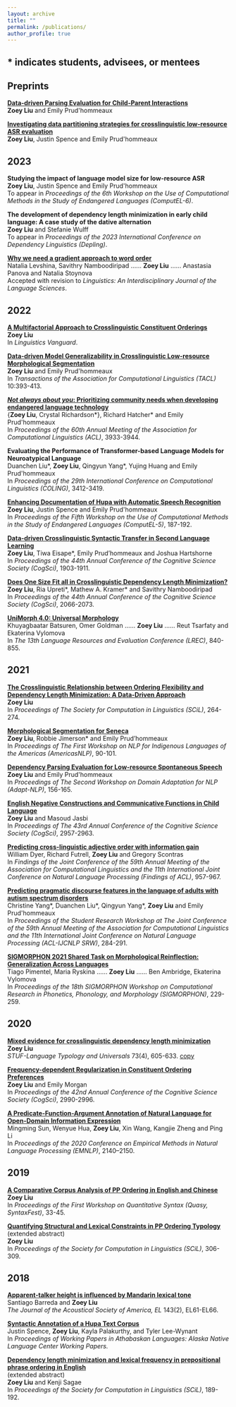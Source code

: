 ```yaml
---
layout: archive
title: ""
permalink: /publications/
author_profile: true
---
```


\* indicates students, advisees, or mentees
----

Preprints
----

<b>[Data-driven Parsing Evaluation for Child-Parent Interactions](https://arxiv.org/abs/2209.13778)</b></br>
<b>Zoey Liu</b> and Emily Prud'hommeaux <br>
  
<b>[Investigating data partitioning strategies for crosslinguistic low-resource ASR evaluation](https://arxiv.org/abs/2208.12888)</b><br>
<b>Zoey Liu</b>, Justin Spence and Emily Prud'hommeaux <br>

2023
----

<b>Studying the impact of language model size for low-resource ASR</b><br>
<b>Zoey Liu</b>, Justin Spence and Emily Prud'hommeaux <br>
To appear in <i>Proceedings of the 6th Workshop on the Use of Computational Methods in the Study of Endangered Languages (ComputEL-6)</i>.

<b>The development of dependency length minimization in early child language: A case study of the dative alternation</b><br>
<b>Zoey Liu</b> and Stefanie Wulff <br>
To appear in <i>Proceedings of the 2023 International Conference on Dependency Linguistics (Depling)</i>.

<b>[Why we need a gradient approach to word order](https://psyarxiv.com/yg9bf/)</b> <br>
Natalia Levshina, Savithry Namboodiripad ...... <b>Zoey Liu</b> ...... Anastasia Panova and Natalia Stoynova <br>
Accepted with revision to <i>Linguistics: An Interdisciplinary Journal of the Language Sciences</i>.

2022
----

<b>[A Multifactorial Approach to Crosslinguistic Constituent Orderings](https://www.degruyter.com/document/doi/10.1515/lingvan-2020-0139/html)</b><br>
<b>Zoey Liu</b><br>
In <i>Linguistics Vanguard</i>.

<b>[Data-driven Model Generalizability in Crosslinguistic Low-resource Morphological Segmentation](https://direct.mit.edu/tacl/article/doi/10.1162/tacl_a_00467/110437/Data-driven-Model-Generalizability-in)</b> <br>
<b>Zoey Liu</b> and Emily Prud'hommeaux <br>
In <i>Transactions of the Association for Computational Linguistics (TACL)</i> 10:393-413.

<b>[<i>Not always about you</i>: Prioritizing community needs when developing endangered language technology](https://aclanthology.org/2022.acl-long.272/)</b> <br>
{<b>Zoey Liu</b>, Crystal Richardson\*}, Richard Hatcher\* and Emily Prud'hommeaux <br> 
In <i>Proceedings of the 60th Annual Meeting of the Association for Computational Linguistics (ACL)</i>, 3933-3944.

<b>Evaluating the Performance of Transformer-based Language Models for Neuroatypical Language</b> <br>
Duanchen Liu\*, <b>Zoey Liu</b>, Qingyun Yang\*, Yujing Huang and Emily Prud'hommeaux <br>
In <i>Proceedings of the 29th International Conference on Computational Linguistics (COLING)</i>, 3412-3419.

<b>[Enhancing Documentation of Hupa with Automatic Speech Recognition](https://aclanthology.org/2022.computel-1.23/)</b> <br>
<b>Zoey Liu</b>, Justin Spence and Emily Prud'hommeaux <br> 
In <i>Proceedings of the Fifth Workshop on the Use of Computational Methods in the Study of Endangered Languages (ComputEL-5)</i>, 187-192.

<b>[Data-driven Crosslinguistic Syntactic Transfer in Second Language Learning](https://escholarship.org/content/qt86j2x3t2/qt86j2x3t2.pdf)</b> <br>
<b>Zoey Liu</b>, Tiwa Eisape\*, Emily Prud’hommeaux and Joshua Hartshorne <br> 
In <i>Proceedings of the 44th Annual Conference of the Cognitive Science Society (CogSci)</i>, 1903-1911.

<b>[Does One Size Fit all in Crosslinguistic Dependency Length Minimization?](https://escholarship.org/content/qt14j4s1j7/qt14j4s1j7.pdf)</b> <br>
<b>Zoey Liu</b>, Ria Upreti\*, Mathew A. Kramer\* and Savithry Namboodiripad <br> 
In <i>Proceedings of the 44th Annual Conference of the Cognitive Science Society (CogSci)</i>, 2066-2073.

<b>[UniMorph 4.0: Universal Morphology](https://aclanthology.org/2022.lrec-1.89/)</b> <br>
Khuyagbaatar Batsuren, Omer Goldman ...... <b>Zoey Liu</b> ...... Reut Tsarfaty and Ekaterina Vylomova <br> 
In <i>The 13th Language Resources and Evaluation Conference (LREC)</i>, 840-855.

2021
---

<b>[The Crosslinguistic Relationship between Ordering Flexibility and Dependency Length Minimization: A Data-Driven Approach](https://scholarworks.umass.edu/scil/vol4/iss1/25)</b> <br> 
<b>Zoey Liu</b> <br>
In <i>Proceedings of The Society for Computation in Linguistics (SCiL)</i>, 264-274. 

<b>[Morphological Segmentation for Seneca](https://www.aclweb.org/anthology/2021.americasnlp-1.10/)</b> <br>
<b>Zoey Liu</b>, Robbie Jimerson\* and Emily Prud’hommeaux <br>
In <i>Proceedings of The First Workshop on NLP for Indigenous Languages of the Americas (AmericasNLP)</i>, 90-101.

<b>[Dependency Parsing Evaluation for Low-resource Spontaneous Speech](https://www.aclweb.org/anthology/2021.adaptnlp-1.16/)</b><br>
<b>Zoey Liu</b> and Emily Prud'hommeaux <br>
In <i>Proceedings of The Second Workshop on Domain Adaptation for NLP (Adapt-NLP)</i>, 156-165.

<b>[English Negative Constructions and Communicative Functions in Child Language](https://escholarship.org/uc/item/0kj5j80c)</b> <br>
<b>Zoey Liu</b> and Masoud Jasbi <br>
In <i>Proceedings of The 43rd Annual Conference of the Cognitive Science Society (CogSci)</i>, 2957-2963.

<b>[Predicting cross-linguistic adjective order with information gain](https://aclanthology.org/2021.findings-acl.83/)</b><br>
William Dyer, Richard Futrell, <b>Zoey Liu</b> and Gregory Scontras <br>
In <i>Findings of the Joint Conference of the 59th Annual Meeting of the Association for Computational Linguistics and the 11th International Joint Conference on Natural Language Processing (Findings of ACL)</i>, 957-967.

<b>[Predicting pragmatic discourse features in the language of adults with autism spectrum disorders](https://aclanthology.org/2021.acl-srw.29/)</b><br>
Christine Yang\*, Duanchen Liu\*, Qingyun Yang\*, <b>Zoey Liu</b> and Emily Prud'hommeaux <br>
In <i>Proceedings of the Student Research Workshop at The Joint Conference of the 59th Annual Meeting of the Association for Computational Linguistics and the 11th International Joint Conference on Natural Language Processing (ACL-IJCNLP SRW)</i>, 284-291.

<b>[SIGMORPHON 2021 Shared Task on Morphological Reinflection: Generalization Across Languages](https://aclanthology.org/2021.sigmorphon-1.25/)</b><br>
Tiago Pimentel, Maria Ryskina ...... <b>Zoey Liu</b> ...... Ben Ambridge, Ekaterina Vylomova <br>
In <i>Proceedings of the 18th SIGMORPHON Workshop on Computational Research in Phonetics, Phonology, and Morphology (SIGMORPHON)</i>, 229-259.

2020
---

<b>[Mixed evidence for crosslinguistic dependency length minimization](https://www.degruyter.com/view/journals/stuf/73/4/article-p605.xml)</b><br> 
<b>Zoey Liu</b> <br>
<i>STUF-Language Typology and Universals</i> 73(4), 605-633.
[copy](https://www.researchgate.net/publication/343333134_Mixed_Evidence_for_Crosslinguistic_Dependency_Length_Minimization)

<b>[Frequency-dependent Regularization in Constituent Ordering Preferences](https://cognitivesciencesociety.org/cogsci20/papers/0751/0751.pdf)</b> <br> 
<b>Zoey Liu</b> and Emily Morgan <br>
In <i>Proceedings of the 42nd Annual Conference of the Cognitive Science Society (CogSci)</i>, 2990-2996.

<b>[A Predicate-Function-Argument Annotation of Natural Language for Open-Domain Information Expression](https://www.aclweb.org/anthology/2020.emnlp-main.167/)</b> <br> 
Mingming Sun, Wenyue Hua, <b>Zoey Liu</b>, Xin Wang, Kangjie Zheng and Ping Li <br>
In <i>Proceedings of the 2020 Conference on Empirical Methods in Natural Language Processing (EMNLP)</i>, 2140–2150. 

2019
---

<b>[A  Comparative  Corpus  Analysis  of  PP  Ordering  in  English  and  Chinese](https://www.aclweb.org/anthology/W19-7905/)</b> <br> 
<b>Zoey Liu</b> <br>
In <i>Proceedings of the First Workshop on Quantitative Syntax (Quasy, SyntaxFest)</i>, 33-45.

<b>[Quantifying  Structural  and  Lexical  Constraints  in  PP  Ordering  Typology](https://scholarworks.umass.edu/scil/vol2/iss1/33/) </b> (extended abstract) <br> 
<b>Zoey Liu</b> <br>
In <i>Proceedings of the Society for Computation in Linguistics (SCiL)</i>, 306-309.

2018
---
<b>[Apparent-talker height is influenced by Mandarin lexical tone](https://asa.scitation.org/doi/10.1121/1.5022156)</b> <br> 
Santiago Barreda and <b>Zoey Liu</b> <br>
<i>The Journal of the Acoustical Society of America, EL</i> 143(2), EL61-EL66.

<b>[Syntactic Annotation of a Hupa Text Corpus](https://nas.ucdavis.edu/sites/g/files/dgvnsk7031/files/files/person/Spence%20et%20al.%20DLC%202017%20paper-final.pdf)</b> <br> 
Justin Spence, <b>Zoey Liu</b>, Kayla Palakurthy, and Tyler Lee-Wynant <br>
In <i>Proceedings of Working Papers in Athabaskan Languages: Alaska Native Language Center Working Papers.</i>

<b>[Dependency length minimization and lexical frequency in prepositional phrase ordering in English](https://scholarworks.umass.edu/scil/vol1/iss1/23/)</b> <br>
(extended abstract) <br>
<b>Zoey Liu</b> and Kenji Sagae <br>
In <i>Proceedings of the Society for Computation in Linguistics (SCiL)</i>, 189-192.




